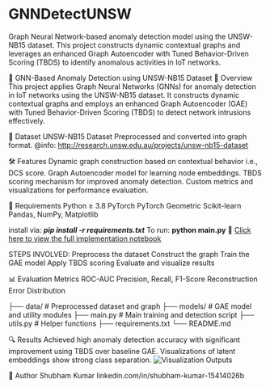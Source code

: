 # GNNDetectUNSW
Graph Neural Network-based anomaly detection model using the UNSW-NB15 dataset. This project constructs dynamic contextual graphs and leverages an enhanced Graph Autoencoder with Tuned Behavior-Driven Scoring (TBDS) to identify anomalous activities in IoT networks.

🧠 GNN-Based Anomaly Detection using UNSW-NB15 Dataset
📌 Overview
This project applies Graph Neural Networks (GNNs) for anomaly detection in IoT networks using the UNSW-NB15 dataset. It constructs dynamic contextual graphs and employs an enhanced Graph Autoencoder (GAE) with Tuned Behavior-Driven Scoring (TBDS) to detect network intrusions effectively.

📁 Dataset
UNSW-NB15 Dataset
Preprocessed and converted into graph format.
@info: http://research.unsw.edu.au/projects/unsw-nb15-dataset

🛠 Features
Dynamic graph construction based on contextual behavior i.e., DCS score.
Graph Autoencoder model for learning node embeddings.
TBDS scoring mechanism for improved anomaly detection.
Custom metrics and visualizations for performance evaluation.

🧪 Requirements
Python ≥ 3.8
PyTorch
PyTorch Geometric
Scikit-learn
Pandas, NumPy, Matplotlib

install via: **_pip install -r requirements.txt_**
To run: **python main.py**
📓 [Click here to view the full implementation notebook](./GNN_Anomaly_Detection.ipynb)

STEPS INVOLVED:
Preprocess the dataset
Construct the graph
Train the GAE model
Apply TBDS scoring
Evaluate and visualize results

📊 Evaluation Metrics
ROC-AUC
Precision, Recall, F1-Score
Reconstruction Error Distribution

├── data/                   # Preprocessed dataset and graph
├── models/                 # GAE model and utility modules
├── main.py                 # Main training and detection script
├── utils.py                # Helper functions
├── requirements.txt
└── README.md

🔍 Results
Achieved high anomaly detection accuracy with significant improvement using TBDS over baseline GAE.
Visualizations of latent embeddings show strong class separation.
![Visualization Outputs](https://github.com/user-attachments/assets/c93b29f6-b2fa-49e6-8590-b827f81a28d7)


👤 Author
Shubham Kumar
linkedin.com/in/shubham-kumar-15414026b
